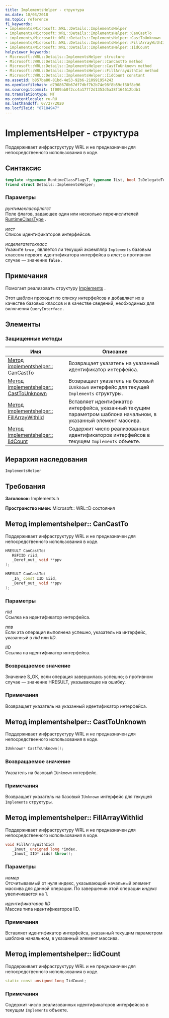 ```yaml
---
title: ImplementsHelper - структура
ms.date: 10/03/2018
ms.topic: reference
f1_keywords:
- implements/Microsoft::WRL::Details::ImplementsHelper
- implements/Microsoft::WRL::Details::ImplementsHelper::CanCastTo
- implements/Microsoft::WRL::Details::ImplementsHelper::CastToUnknown
- implements/Microsoft::WRL::Details::ImplementsHelper::FillArrayWithIid
- implements/Microsoft::WRL::Details::ImplementsHelper::IidCount
helpviewer_keywords:
- Microsoft::WRL::Details::ImplementsHelper structure
- Microsoft::WRL::Details::ImplementsHelper::CanCastTo method
- Microsoft::WRL::Details::ImplementsHelper::CastToUnknown method
- Microsoft::WRL::Details::ImplementsHelper::FillArrayWithIid method
- Microsoft::WRL::Details::ImplementsHelper::IidCount constant
ms.assetid: b857ba80-81bd-4e53-92b6-210991954243
ms.openlocfilehash: d7908670b67df7dbf7b2b74e98f8b59cf30f8e96
ms.sourcegitcommit: 1f009ab0f2cc4a177f2d1353d5a38f164612bdb1
ms.translationtype: MT
ms.contentlocale: ru-RU
ms.lasthandoff: 07/27/2020
ms.locfileid: "87184947"
---
```

# <a name="implementshelper-structure"></a>ImplementsHelper - структура

Поддерживает инфраструктуру WRL и не предназначен для непосредственного использования в коде.

## <a name="syntax"></a>Синтаксис

```cpp
template <typename RuntimeClassFlagsT, typename ILst, bool IsDelegateToClass>
friend struct Details::ImplementsHelper;
```

### <a name="parameters"></a>Параметры

*рунтимеклассфлагст*<br/>
Поле флагов, задающее один или несколько перечислителей [RuntimeClassType](runtimeclasstype-enumeration.md) .

*илст*<br/>
Список идентификаторов интерфейсов.

*исделегатетокласс*<br/>
Укажите **`true`** , является ли текущий экземпляр `Implements` базовым классом первого идентификатора интерфейса в *илст*; в противном случае — значение **`false`** .

## <a name="remarks"></a>Примечания

Помогает реализовать структуру [Implements](implements-structure.md) .

Этот шаблон проходит по списку интерфейсов и добавляет их в качестве базовых классов и в качестве сведений, необходимых для включения `QueryInterface` .

## <a name="members"></a>Элементы

### <a name="protected-methods"></a>Защищенные методы

Имя                                                    | Описание
------------------------------------------------------- | -------------------------------------------------------------------------------------------------------------
[Метод implementshelper:: CanCastTo](#cancastto)               | Возвращает указатель на указанный идентификатор интерфейса.
[Метод implementshelper:: CastToUnknown](#casttounknown)       | Возвращает указатель на базовый `IUnknown` интерфейс для текущей `Implements` структуры.
[Метод implementshelper:: FillArrayWithIid](#fillarraywithiid) | Вставляет идентификатор интерфейса, указанный текущим параметром шаблона начальном, в указанный элемент массива.
[Метод implementshelper:: IidCount](#iidcount)                 | Содержит число реализованных идентификаторов интерфейсов в текущем `Implements` объекте.

## <a name="inheritance-hierarchy"></a>Иерархия наследования

`ImplementsHelper`

## <a name="requirements"></a>Требования

**Заголовок:** Implements.h

**Пространство имен:** Microsoft:: WRL::D состояния

## <a name="implementshelpercancastto"></a><a name="cancastto"></a>Метод implementshelper:: CanCastTo

Поддерживает инфраструктуру WRL и не предназначен для непосредственного использования в коде.

```cpp
HRESULT CanCastTo(
   REFIID riid,
   _Deref_out_ void **ppv
);

HRESULT CanCastTo(
   _In_ const IID &iid,
   _Deref_out_ void **ppv
);
```

### <a name="parameters"></a>Параметры

*riid*<br/>
Ссылка на идентификатор интерфейса.

*ппв*<br/>
Если эта операция выполнена успешно, указатель на интерфейс, указанный в *riid* или *IID*.

*IID*<br/>
Ссылка на идентификатор интерфейса.

### <a name="return-value"></a>Возвращаемое значение

Значение S_OK, если операция завершилась успешно; в противном случае — значение HRESULT, указывающее на ошибку.

### <a name="remarks"></a>Примечания

Возвращает указатель на указанный идентификатор интерфейса.

## <a name="implementshelpercasttounknown"></a><a name="casttounknown"></a>Метод implementshelper:: CastToUnknown

Поддерживает инфраструктуру WRL и не предназначен для непосредственного использования в коде.

```cpp
IUnknown* CastToUnknown();
```

### <a name="return-value"></a>Возвращаемое значение

Указатель на базовый `IUnknown` интерфейс.

### <a name="remarks"></a>Примечания

Возвращает указатель на базовый `IUnknown` интерфейс для текущей `Implements` структуры.

## <a name="implementshelperfillarraywithiid"></a><a name="fillarraywithiid"></a>Метод implementshelper:: FillArrayWithIid

Поддерживает инфраструктуру WRL и не предназначен для непосредственного использования в коде.

```cpp
void FillArrayWithIid(
   _Inout_ unsigned long *index,
   _Inout_ IID* iids) throw();
```

### <a name="parameters"></a>Параметры

*номер*<br/>
Отсчитываемый от нуля индекс, указывающий начальный элемент массива для данной операции. По завершении этой операции *индекс* увеличивается на 1.

*идентификаторов IID*<br/>
Массив типа идентификаторов IID.

### <a name="remarks"></a>Примечания

Вставляет идентификатор интерфейса, указанный текущим параметром шаблона начальном, в указанный элемент массива.

## <a name="implementshelperiidcount"></a><a name="iidcount"></a>Метод implementshelper:: IidCount

Поддерживает инфраструктуру WRL и не предназначен для непосредственного использования в коде.

```cpp
static const unsigned long IidCount;
```

### <a name="remarks"></a>Примечания

Содержит число реализованных идентификаторов интерфейсов в текущем `Implements` объекте.
